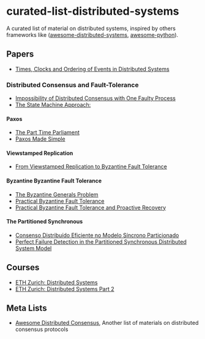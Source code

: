 # curated-list-distributed-systems

A curated list of material on distributed systems, inspired by
others frameworks like ([awesome-distributed-systems](https://github.com/theanalyst/awesome-distributed-systems), [awesome-python](https://github.com/vinta/awesome-python)).

## Papers
- [Times, Clocks and Ordering of Events in Distributed Systems](http://research.microsoft.com/en-us/um/people/lamport/pubs/time-clocks.pdf) 

### Distributed Consensus and Fault-Tolerance
- [Impossibility of Distributed Consensus with One Faulty Process](http://macs.citadel.edu/rudolphg/csci604/ImpossibilityofConsensus.pdf)
- [The State Machine Approach:](https://www.cs.cornell.edu/fbs/publications/ibmFault.sm.pdf)

#### Paxos
- [The Part Time Parliament](http://research.microsoft.com/en-us/um/people/lamport/pubs/lamport-paxos.pdf)
- [Paxos Made Simple](http://research.microsoft.com/en-us/um/people/lamport/pubs/paxos-simple.pdf)
#### Viewstamped Replication
- [From Viewstamped Replication to Byzantine Fault Tolerance](http://www.pmg.csail.mit.edu/papers/vr-to-bft.pdf)
#### Byzantine Byzantine Fault Tolerance
- [The Byzantine Generals Problem](http://bnrg.cs.berkeley.edu/~adj/cs16x/hand-outs/Original_Byzantine.pdf)
- [Practical Byzantine Fault Tolerance](http://pmg.csail.mit.edu/papers/osdi99.pdf)
- [Practical Byzantine Fault Tolerance and Proactive Recovery](http://www.pmg.csail.mit.edu/papers/bft-tocs.pdf)
#### The Partitioned Synchronous
- [Consenso Distribuído Eficiente no Modelo Síncrono Particionado](http://www.lasid.ufba.br/publicacoes/artigos/Um+Algoritmo+Eficiente+de+Consenso+Distribu%C3%ADdo+para+o+Modelo+S%C3%ADncrono+Particionado.pdf)
- [Perfect Failure Detection in the Partitioned Synchronous Distributed System Model](https://ieeexplore.ieee.org/document/5066483) 

## Courses
- [ETH Zurich: Distributed Systems](http://dcg.ethz.ch/lectures/podc_allstars/)
- [ETH Zurich: Distributed Systems Part 2](http://dcg.ethz.ch/lectures/distsys)

## Meta Lists
- [Awesome Distributed Consensus](https://github.com/dgryski/awesome-consensus), Another list of materials on distributed consensus protocols
